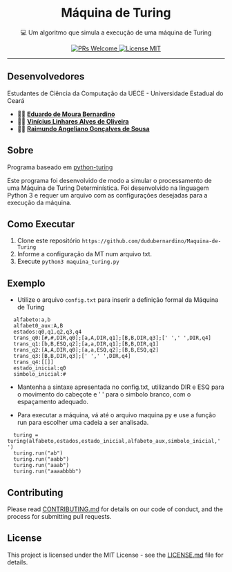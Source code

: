 <h1 align="center">
<br>
Máquina de Turing
</h1>

<p align="center">💻 Um algoritmo que simula a execução de uma máquina de Turing</p>

<p align="center">
  <a href="http://makeapullrequest.com">
    <img src="https://img.shields.io/badge/PRs-welcome-brightgreen.svg?style=flat-square" alt="PRs Welcome">
  </a>
  <a href="https://opensource.org/licenses/MIT">
    <img src="https://img.shields.io/badge/license-MIT-blue.svg?style=flat-square" alt="License MIT">
  </a>
</p>

<hr />

## Desenvolvedores

Estudantes de Ciência da Computação da UECE - Universidade Estadual do Ceará

- 👨‍💻 [**Eduardo de Moura Bernardino**](https://github.com/dudubernardino)
- 👨‍💻 [**Vinícius Linhares Alves de Oliveira**](https://github.com/ViniciusLinharesAO)
- 👨‍💻 [**Raimundo Angeliano Gonçalves de Sousa**](https://github.com/Angelo768)

## Sobre

Programa baseado em [python-turing](https://github.com/ronaldosvieira/python-turing#2)

Este programa foi desenvolvido de modo a simular o processamento de uma Máquina de Turing Determinística. Foi desenvolvido na linguagem Python 3 e requer um arquivo com as configurações desejadas para a execução da máquina.

## Como Executar

1. Clone este repositório `https://github.com/dudubernardino/Maquina-de-Turing`
2. Informe a configuração da MT num arquivo txt.<br />
3. Execute `python3 maquina_turing.py`<br />

## Exemplo

- Utilize o arquivo `config.txt` para inserir a definição formal da Máquina de Turing

```
  alfabeto:a,b
  alfabet0_aux:A,B
  estados:q0,q1,q2,q3,q4
  trans_q0:[#,#,DIR,q0];[a,A,DIR,q1];[B,B,DIR,q3];[' ',' ',DIR,q4]
  trans_q1:[b,B,ESQ,q2];[a,a,DIR,q1];[B,B,DIR,q1]
  trans_q2:[A,A,DIR,q0];[a,a,ESQ,q2];[B,B,ESQ,q2]
  trans_q3:[B,B,DIR,q3];[' ',' ',DIR,q4]
  trans_q4:[[]]
  estado_inicial:q0
  simbolo_inicial:#
```

- Mantenha a sintaxe apresentada no config.txt, utilizando DIR e ESQ para o movimento do cabeçote e ' ' para o simbolo branco, com o espaçamento adequado.

- Para executar a máquina, vá até o arquivo maquina.py e use a função run para escolher uma cadeia a ser analisada.

```
  turing = turing(alfabeto,estados,estado_inicial,alfabeto_aux,simbolo_inicial,' ')
  turing.run("ab")
  turing.run("aabb")
  turing.run("aaab")
  turing.run("aaaabbbb")
```

## Contributing

Please read [CONTRIBUTING.md](CONTRIBUTING.md) for details on our code of conduct, and the process for submitting pull requests.

## License

This project is licensed under the MIT License - see the [LICENSE.md](LICENSE.md) file for details.
